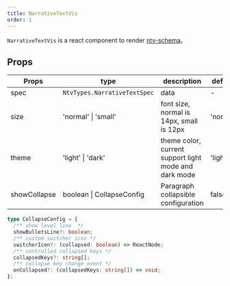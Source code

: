 ```yaml
---
title: NarrativeTextVis
order: 1
---
```


`NarrativeTextVis` is a react component to render [ntv-schema](../../guide/ntv/ntv-schema.zh.md)。

## Props

| Props         | type               | description                | default         |
| ------------ | ------------------- | -------------------- | --------------- |
| spec         | `NtvTypes.NarrativeTextSpec`             | data             | -              |
| size         | 'normal' \| 'small'    | font size, normal is 14px, small is 12px           | 'normal'              |
| theme         | 'light' \| 'dark'    | theme color, current support light mode and dark mode        | 'light'              |
| showCollapse         | boolean \| CollapseConfig    |     Paragraph collapsible configuration      | false              |

```typescript
type CollapseConfig = {
  /** show level line  */
  showBulletsLine?: boolean;
  /** custom switcher icon */
  switcherIcon?: (collapsed: boolean) => ReactNode;
  /** controlled collapsed keys */
  collapsedKeys?: string[];
  /** collapse key change event */
  onCollapsed?: (collapsedKeys: string[]) => void;
};
```
